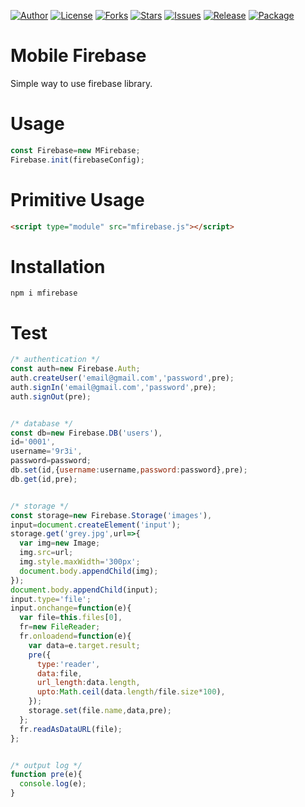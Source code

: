
[![Author](https://img.shields.io/badge/author-9r3i-lightgrey.svg)](https://github.com/9r3i)
[![License](https://img.shields.io/github/license/9r3i/mfirebase.svg)](https://github.com/9r3i/mfirebase/blob/master/license.txt)
[![Forks](https://img.shields.io/github/forks/9r3i/mfirebase.svg)](https://github.com/9r3i/mfirebase/network)
[![Stars](https://img.shields.io/github/stars/9r3i/mfirebase.svg)](https://github.com/9r3i/mfirebase/stargazers)
[![Issues](https://img.shields.io/github/issues/9r3i/mfirebase.svg)](https://github.com/9r3i/mfirebase/issues)
[![Release](https://img.shields.io/github/release/9r3i/mfirebase.svg)](https://github.com/9r3i/mfirebase/releases)
[![Package](https://img.shields.io/npm/v/@9r3i/mfirebase.svg?label=npm)](https://www.npmjs.com/package/@9r3i/mfirebase)


# Mobile Firebase
Simple way to use firebase library.


# Usage
```js
const Firebase=new MFirebase;
Firebase.init(firebaseConfig);
```


# Primitive Usage
```html
<script type="module" src="mfirebase.js"></script>
```


# Installation
```
npm i mfirebase
```


# Test
```js
/* authentication */
const auth=new Firebase.Auth;
auth.createUser('email@gmail.com','password',pre);
auth.signIn('email@gmail.com','password',pre);
auth.signOut(pre);


/* database */
const db=new Firebase.DB('users'),
id='0001',
username='9r3i',
password=password;
db.set(id,{username:username,password:password},pre);
db.get(id,pre);


/* storage */
const storage=new Firebase.Storage('images'),
input=document.createElement('input');
storage.get('grey.jpg',url=>{
  var img=new Image;
  img.src=url;
  img.style.maxWidth='300px';
  document.body.appendChild(img);
});
document.body.appendChild(input);
input.type='file';
input.onchange=function(e){
  var file=this.files[0],
  fr=new FileReader;
  fr.onloadend=function(e){
    var data=e.target.result;
    pre({
      type:'reader',
      data:file,
      url_length:data.length,
      upto:Math.ceil(data.length/file.size*100),
    });
    storage.set(file.name,data,pre);
  };
  fr.readAsDataURL(file);
};


/* output log */
function pre(e){
  console.log(e);
}
```


